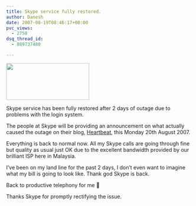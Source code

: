 ```yaml
---
title: Skype service fully restored.
author: Danesh
date: 2007-08-19T08:46:17+00:00
pvc_views:
  - 2758
dsq_thread_id:
  - 889737480

---
```

<img loading="lazy" src="/techblog/wp-content/uploads/2007/01/skype30thumbnail.png" height="100" width="225" />

Skype service has been fully restored after 2 days of outage due to problems with the login system.

The people at Skype will be providing an announcement on what actually caused the outage on their blog, [Heartbeat][1], this Monday 20th August 2007. [][1]

Everything is back to normal now. All my Skype calls are going through fine but quality as usual just OK due to the excellent bandwidth provided by our brilliant ISP here in Malaysia.

I&#8217;ve been on my land line for the past 2 days, I don&#8217;t even want to imagine what my bill is going to look like. Thank god Skype is back.

Back to productive telephony for me 🙂

Thanks Skype for promptly rectifying the issue.

 [1]: http://heartbeat.skype.com/2007/08/the_words_weve_all_been_waitin.html